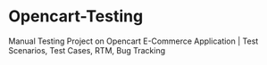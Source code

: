 # Opencart-Testing
Manual Testing Project on Opencart E-Commerce Application | Test Scenarios, Test Cases, RTM, Bug Tracking
